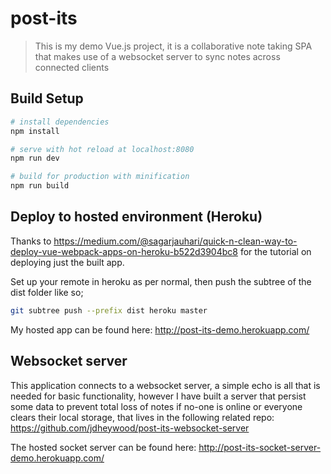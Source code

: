 # post-its

> This is my demo Vue.js project, it is a collaborative note taking SPA that makes use of a websocket server to sync 
notes across connected clients

## Build Setup

``` bash
# install dependencies
npm install

# serve with hot reload at localhost:8080
npm run dev

# build for production with minification
npm run build
```

## Deploy to hosted environment (Heroku)
Thanks to https://medium.com/@sagarjauhari/quick-n-clean-way-to-deploy-vue-webpack-apps-on-heroku-b522d3904bc8 for the 
tutorial on deploying just the built app.

Set up your remote in heroku as per normal, then push the subtree of the dist folder like so;

``` bash
git subtree push --prefix dist heroku master
```

My hosted app can be found here: http://post-its-demo.herokuapp.com/

## Websocket server
This application connects to a websocket server, a simple echo is all that is needed for basic functionality, however I
have built a server that persist some data to prevent total loss of notes if no-one is online or everyone clears their 
local storage, that lives in the following related repo: https://github.com/jdheywood/post-its-websocket-server

The hosted socket server can be found here: http://post-its-socket-server-demo.herokuapp.com/



